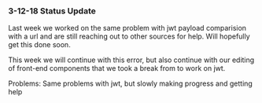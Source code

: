### 3-12-18 Status Update

Last week we worked on the same problem with jwt payload comparision with a url and are still reaching out to other sources for help. Will hopefully get this done soon.

This week we will continue with this error, but also continue with our editing of front-end components that we took a break from to work on jwt.

Problems: Same problems with jwt, but slowly making progress and getting help
